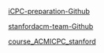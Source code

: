 [iCPC-preparation-Github](https://github.com/NAU-ACM/ACM-ICPC-Preparation)

[stanfordacm-team-Github](https://github.com/jaehyunp/stanfordacm)

[course_ACMICPC_stanford](http://stanford.edu/class/cs97si/)
